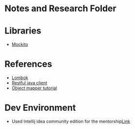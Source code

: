 # Notes and Research Folder

# Libraries

- [Mockito](https://site.mockito.org/)

# References

- [Lombok](https://projectlombok.org/features/all)
- [Restful java client](https://mkyong.com/webservices/jax-rs/restfull-java-client-with-java-net-url)
- [Object mapper tutorial](https://www.baeldung.com/jackson-object-mapper-tutorial)

# Dev Environment

- Used Intellij idea community edition for the mentorship[Link](https://www.jetbrains.com/idea/download/)

